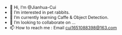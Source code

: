 - 👋 Hi, I’m @Jianhua-Cui
- 👀 I’m interested in pet rabbits.
- 🌱 I’m currently learning Caffe & Object Detection.
- 💞️ I’m looking to collaborate on ...
- 📫 How to reach me : Email cui1651088398@163.com

<!---
Jianhua-Cui/Jianhua-Cui is a ✨ special ✨ repository because its `README.md` (this file) appears on your GitHub profile.
You can click the Preview link to take a look at your changes.
--->
